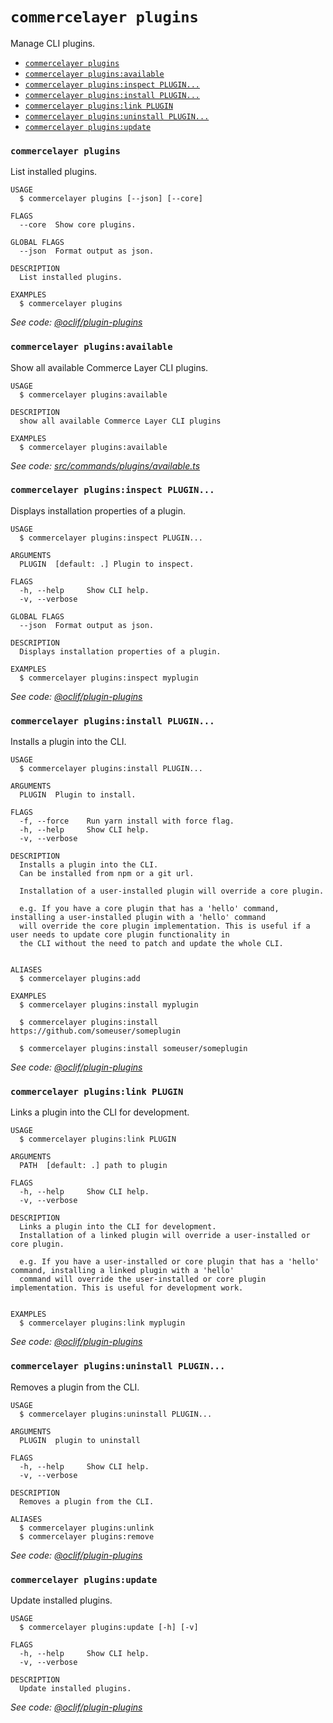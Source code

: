 # `commercelayer plugins`

Manage CLI plugins.

* [`commercelayer plugins`](#commercelayer-plugins)
* [`commercelayer plugins:available`](#commercelayer-pluginsavailable)
* [`commercelayer plugins:inspect PLUGIN...`](#commercelayer-pluginsinspect-plugin)
* [`commercelayer plugins:install PLUGIN...`](#commercelayer-pluginsinstall-plugin)
* [`commercelayer plugins:link PLUGIN`](#commercelayer-pluginslink-plugin)
* [`commercelayer plugins:uninstall PLUGIN...`](#commercelayer-pluginsuninstall-plugin)
* [`commercelayer plugins:update`](#commercelayer-pluginsupdate)

### `commercelayer plugins`

List installed plugins.

```sh-session
USAGE
  $ commercelayer plugins [--json] [--core]

FLAGS
  --core  Show core plugins.

GLOBAL FLAGS
  --json  Format output as json.

DESCRIPTION
  List installed plugins.

EXAMPLES
  $ commercelayer plugins
```

_See code: [@oclif/plugin-plugins](https://github.com/oclif/plugin-plugins/blob/v3.1.5/src/commands/plugins/index.ts)_

### `commercelayer plugins:available`

Show all available Commerce Layer CLI plugins.

```sh-session
USAGE
  $ commercelayer plugins:available

DESCRIPTION
  show all available Commerce Layer CLI plugins

EXAMPLES
  $ commercelayer plugins:available
```

_See code: [src/commands/plugins/available.ts](https://github.com/commercelayer/commercelayer-cli/blob/main/src/commands/plugins/available.ts)_

### `commercelayer plugins:inspect PLUGIN...`

Displays installation properties of a plugin.

```sh-session
USAGE
  $ commercelayer plugins:inspect PLUGIN...

ARGUMENTS
  PLUGIN  [default: .] Plugin to inspect.

FLAGS
  -h, --help     Show CLI help.
  -v, --verbose

GLOBAL FLAGS
  --json  Format output as json.

DESCRIPTION
  Displays installation properties of a plugin.

EXAMPLES
  $ commercelayer plugins:inspect myplugin
```

_See code: [@oclif/plugin-plugins](https://github.com/oclif/plugin-plugins/blob/v3.1.5/src/commands/plugins/inspect.ts)_

### `commercelayer plugins:install PLUGIN...`

Installs a plugin into the CLI.

```sh-session
USAGE
  $ commercelayer plugins:install PLUGIN...

ARGUMENTS
  PLUGIN  Plugin to install.

FLAGS
  -f, --force    Run yarn install with force flag.
  -h, --help     Show CLI help.
  -v, --verbose

DESCRIPTION
  Installs a plugin into the CLI.
  Can be installed from npm or a git url.

  Installation of a user-installed plugin will override a core plugin.

  e.g. If you have a core plugin that has a 'hello' command, installing a user-installed plugin with a 'hello' command
  will override the core plugin implementation. This is useful if a user needs to update core plugin functionality in
  the CLI without the need to patch and update the whole CLI.


ALIASES
  $ commercelayer plugins:add

EXAMPLES
  $ commercelayer plugins:install myplugin 

  $ commercelayer plugins:install https://github.com/someuser/someplugin

  $ commercelayer plugins:install someuser/someplugin
```

_See code: [@oclif/plugin-plugins](https://github.com/oclif/plugin-plugins/blob/v3.1.5/src/commands/plugins/install.ts)_

### `commercelayer plugins:link PLUGIN`

Links a plugin into the CLI for development.

```sh-session
USAGE
  $ commercelayer plugins:link PLUGIN

ARGUMENTS
  PATH  [default: .] path to plugin

FLAGS
  -h, --help     Show CLI help.
  -v, --verbose

DESCRIPTION
  Links a plugin into the CLI for development.
  Installation of a linked plugin will override a user-installed or core plugin.

  e.g. If you have a user-installed or core plugin that has a 'hello' command, installing a linked plugin with a 'hello'
  command will override the user-installed or core plugin implementation. This is useful for development work.


EXAMPLES
  $ commercelayer plugins:link myplugin
```

_See code: [@oclif/plugin-plugins](https://github.com/oclif/plugin-plugins/blob/v3.1.5/src/commands/plugins/link.ts)_

### `commercelayer plugins:uninstall PLUGIN...`

Removes a plugin from the CLI.

```sh-session
USAGE
  $ commercelayer plugins:uninstall PLUGIN...

ARGUMENTS
  PLUGIN  plugin to uninstall

FLAGS
  -h, --help     Show CLI help.
  -v, --verbose

DESCRIPTION
  Removes a plugin from the CLI.

ALIASES
  $ commercelayer plugins:unlink
  $ commercelayer plugins:remove
```

_See code: [@oclif/plugin-plugins](https://github.com/oclif/plugin-plugins/blob/v3.1.5/src/commands/plugins/uninstall.ts)_

### `commercelayer plugins:update`

Update installed plugins.

```sh-session
USAGE
  $ commercelayer plugins:update [-h] [-v]

FLAGS
  -h, --help     Show CLI help.
  -v, --verbose

DESCRIPTION
  Update installed plugins.
```

_See code: [@oclif/plugin-plugins](https://github.com/oclif/plugin-plugins/blob/v3.1.5/src/commands/plugins/update.ts)_
